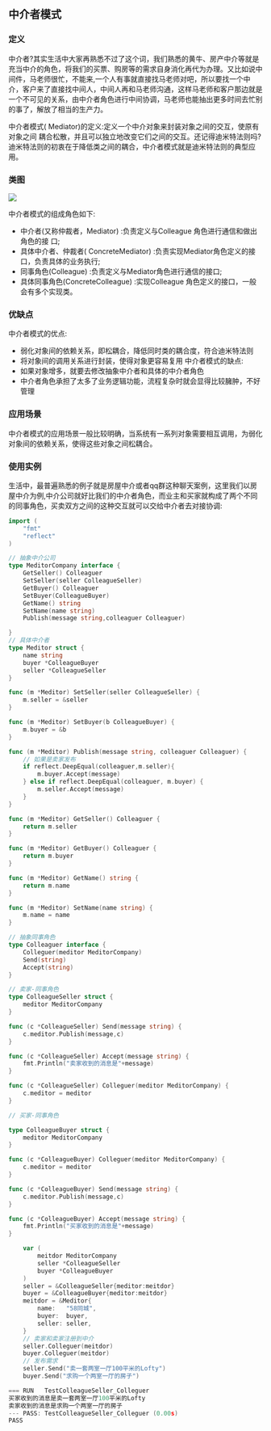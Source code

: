 
## 中介者模式

### 定义
中介者?其实生活中大家再熟悉不过了这个词，我们熟悉的黄牛、房产中介等就是充当中介的角色，将我们的买票、购房等的需求自身消化再代为办理。又比如说中间件，马老师很忙，不能来,一个人有事就直接找马老师对吧，所以要找一个中介，客户来了直接找中间人，中间人再和马老师沟通，这样马老师和客户那边就是一个不可见的关系，由中介者角色进行中间协调，马老师也能抽出更多时间去忙别的事了，解放了相当的生产力。

中介者模式( Mediator)的定义:定义一个中介对象来封装对象之间的交互，使原有对象之间
耦合松散，并且可以独立地改变它们之间的交互。还记得迪米特法则吗?迪米特法则的初衷在于降低类之间的耦合，中介者模式就是迪米特法则的典型应用。

### 类图

![](https://img.mukewang.com/5deef8cb0001df3903190174.png)

中介者模式的组成角色如下:
* 中介者(又称仲裁者，Mediator) :负责定义与Colleague 角色进行通信和做出角色的接
口;
* 具体中介者、仲裁者( ConcreteMediator) :负责实现Mediator角色定义的接口，负责具体的业务执行;
* 同事角色(Colleague) :负责定义与Mediator角色进行通信的接口;
* 具体同事角色(ConcreteColleague) :实现Colleague 角色定义的接口，一般会有多个实现类。


### 优缺点
中介者模式的优点:
*  弱化对象间的依赖关系，即松耦合，降低同时类的耦合度，符合迪米特法则
* 将对象间的调用关系进行封装，使得对象更容易复用
中介者模式的缺点:
* 如果对象增多，就要去修改抽象中介者和具体的中介者角色
* 中介者角色承担了太多了业务逻辑功能，流程复杂时就会显得比较臃肿，不好管理
### 应用场景
中介者模式的应用场景一般比较明确，当系统有一系列对象需要相互调用，为弱化对象间的依赖关系，使得这些对象之间松耦合。

### 使用实例
生活中，最普遍熟悉的例子就是房屋中介或者qq群这种聊天案例，这里我们以房屋中介为例,中介公司就好比我们的中介者角色，而业主和买家就构成了两个不同的同事角色，买卖双方之间的这种交互就可以交给中介者去对接协调:



```go
import (
	"fmt"
	"reflect"
)

// 抽象中介公司
type MeditorCompany interface {
	GetSeller() Colleaguer
	SetSeller(seller ColleagueSeller)
	GetBuyer() Colleaguer
	SetBuyer(ColleagueBuyer)
	GetName() string
	SetName(name string)
	Publish(message string,colleaguer Colleaguer)

}
// 具体中介者
type Meditor struct {
	name string
	buyer *ColleagueBuyer
	seller *ColleagueSeller
}

func (m *Meditor) SetSeller(seller ColleagueSeller) {
	m.seller = &seller
}

func (m *Meditor) SetBuyer(b ColleagueBuyer) {
	m.buyer = &b
}

func (m *Meditor) Publish(message string, colleaguer Colleaguer) {
	// 如果是卖家发布
	if reflect.DeepEqual(colleaguer,m.seller){
		m.buyer.Accept(message)
	} else if reflect.DeepEqual(colleaguer, m.buyer) {
		m.seller.Accept(message)
	}
}

func (m *Meditor) GetSeller() Colleaguer {
	return m.seller
}

func (m *Meditor) GetBuyer() Colleaguer {
	return m.buyer
}

func (m *Meditor) GetName() string {
	return m.name
}

func (m *Meditor) SetName(name string) {
	m.name = name
}

// 抽象同事角色
type Colleaguer interface {
	Colleguer(meditor MeditorCompany)
	Send(string)
	Accept(string)
}

// 卖家-同事角色
type ColleagueSeller struct {
	meditor MeditorCompany
}

func (c *ColleagueSeller) Send(message string) {
	c.meditor.Publish(message,c)
}

func (c *ColleagueSeller) Accept(message string) {
	fmt.Println("卖家收到的消息是"+message)
}

func (c *ColleagueSeller) Colleguer(meditor MeditorCompany) {
	c.meditor = meditor
}

// 买家-同事角色

type ColleagueBuyer struct {
	meditor MeditorCompany
}

func (c *ColleagueBuyer) Colleguer(meditor MeditorCompany) {
	c.meditor = meditor
}

func (c *ColleagueBuyer) Send(message string) {
	c.meditor.Publish(message,c)
}

func (c *ColleagueBuyer) Accept(message string) {
	fmt.Println("买家收到的消息是"+message)
}

```

```go
	var (
		meitdor MeditorCompany
		seller *ColleagueSeller
		buyer *ColleagueBuyer
	)
	seller = &ColleagueSeller{meditor:meitdor}
	buyer = &ColleagueBuyer{meditor:meitdor}
	meitdor = &Meditor{
		name:   "58同城",
		buyer:  buyer,
		seller: seller,
	}
	// 卖家和卖家注册到中介
	seller.Colleguer(meitdor)
	buyer.Colleguer(meitdor)
	// 发布需求
	seller.Send("卖一套两室一厅100平米的Lofty")
	buyer.Send("求购一个两室一厅的房子")
```

```go
=== RUN   TestColleagueSeller_Colleguer
买家收到的消息是卖一套两室一厅100平米的Lofty
卖家收到的消息是求购一个两室一厅的房子
--- PASS: TestColleagueSeller_Colleguer (0.00s)
PASS
```
